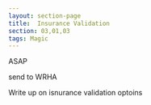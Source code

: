 ```yaml
---
layout: section-page
title:  Insurance Validation
section: 03,01,03
tags: Magic
---
```


ASAP

send to WRHA

Write up on isnurance validation optoins
